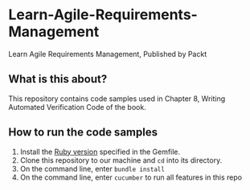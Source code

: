 # Learn-Agile-Requirements-Management
Learn Agile Requirements Management, Published by Packt



## What is this about?
This repository contains code samples used in Chapter 8, Writing Automated Verification Code of the book.



## How to run the code samples

1. Install the [Ruby version]((https://www.ruby-lang.org/en/documentation/installation/)) specified in the Gemfile. 
2. Clone this repository to our machine and `cd` into its directory.
3. On the command line, enter `bundle install`
4. On the command line, enter `cucumber` to run all features in this repo


